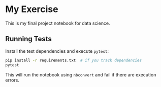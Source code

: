 # My Exercise

This is my final project notebook for data science.
 

## Running Tests

Install the test dependencies and execute `pytest`:

```bash
pip install -r requirements.txt  # if you track dependencies
pytest
```

This will run the notebook using `nbconvert` and fail if there are execution errors.
